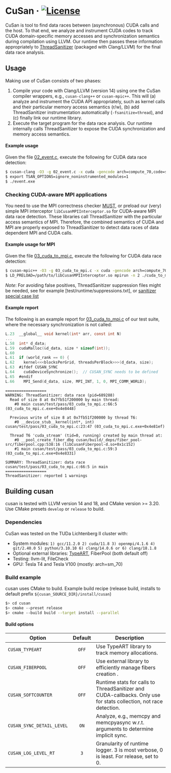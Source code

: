 # CuSan  &middot; [![License](https://img.shields.io/badge/License-BSD%203--Clause-blue.svg)](https://opensource.org/licenses/BSD-3-Clause)

CuSan is tool to find data races between (asynchronous) CUDA calls and the host.
To that end, we analyze and instrument CUDA codes to track CUDA domain-specific memory accesses and synchronization semantics during compilation using LLVM.
Our runtime then passes these information appropriately to [ThreadSanitizer](https://clang.llvm.org/docs/ThreadSanitizer.html) (packaged with Clang/LLVM) for the final data race analysis.


## Usage

Making use of CuSan consists of two phases:

1. Compile your code with Clang/LLVM (version 14) using one the CuSan compiler wrappers, e.g., `cusan-clang++` or `cusan-mpic++`.
This will (a) analyze and instrument the CUDA API appropriately, such as kernel calls and their particular memory access semantics (r/w), (b) add ThreadSanitizer instrumentation automatically (`-fsanitize=thread`), and (c) finally link our runtime library.
2. Execute the target program for the data race analysis. Our runtime internally calls ThreadSanitizer to expose the CUDA synchronization and memory access semantics. 

#### Example usage
Given the file [02_event.c](test/runtime/02_event.c), execute the following for CUDA data race detection:

```bash
$ cusan-clang -O3 -g 02_event.c -x cuda -gencode arch=compute_70,code=sm_70 -o event.exe
$ export TSAN_OPTIONS=ignore_noninstrumented_modules=1
$ ./event.exe
```

### Checking CUDA-aware MPI applications
You need to use the MPI correctness checker [MUST](https://hpc.rwth-aachen.de/must/), or preload our (very) simple MPI interceptor `libCusanMPIInterceptor.so` for CUDA-aware MPI data race detection.
These libraries call ThreadSanitizer with the particular access semantics of MPI. 
Therefore, the combined semantics of CUDA and MPI are properly exposed to ThreadSanitizer to detect data races of data dependent MPI and CUDA calls.

#### Example usage for MPI
Given the file [03_cuda_to_mpi.c](test/runtime/03_cuda_to_mpi.c), execute the following for CUDA data race detection:

```bash
$ cusan-mpic++ -O3 -g 03_cuda_to_mpi.c -x cuda -gencode arch=compute_70,code=sm_70 -o cuda_to_mpi.exe
$ LD_PRELOAD=/path/to/libCusanMPIInterceptor.so mpirun -n 2 ./cuda_to_mpi.exe
```

*Note*: For avoiding false positives, ThreadSanitizer suppression files might be needed, see for example [test/runtime/suppressions.txt], or [sanitizer special case list](https://clang.llvm.org/docs/SanitizerSpecialCaseList.html)


#### Example report
The following is an example report for [03_cuda_to_mpi.c](test/runtime/03_cuda_to_mpi.c) of our test suite, where the necessary synchronization is not called:
```c
L.23  __global__ void kernel(int* arr, const int N)
...
L.58  int* d_data;
L.59  cudaMalloc(&d_data, size * sizeof(int));
L.60
L.61  if (world_rank == 0) {
L.62    kernel<<<blocksPerGrid, threadsPerBlock>>>(d_data, size);
L.63  #ifdef CUSAN_SYNC
L.64    cudaDeviceSynchronize();  // CUSAN_SYNC needs to be defined
L.65  #endif
L.66    MPI_Send(d_data, size, MPI_INT, 1, 0, MPI_COMM_WORLD);
```
```
==================
WARNING: ThreadSanitizer: data race (pid=689288)
  Read of size 8 at 0x7fb51f200000 by main thread:
    #0 main cusan/test/pass/03_cuda_to_mpi.c:66:5 (03_cuda_to_mpi.c.exe+0x4e8448)

  Previous write of size 8 at 0x7fb51f200000 by thread T6:
    #0 __device_stub__kernel(int*, int) cusan/test/pass/03_cuda_to_mpi.c:23:47 (03_cuda_to_mpi.c.exe+0x4e81ef)

  Thread T6 'cuda_stream' (tid=0, running) created by main thread at:
    #0 __pool_create_fiber_dbg cusan/build/_deps/fiber_pool-src/fiberpool.cpp:538:16 (libCusanFiberpool-d.so+0x1c152)
    #1 main cusan/test/pass/03_cuda_to_mpi.c:59:3 (03_cuda_to_mpi.c.exe+0x4e8331)

SUMMARY: ThreadSanitizer: data race cusan/test/pass/03_cuda_to_mpi.c:66:5 in main
==================
ThreadSanitizer: reported 1 warnings
```

## Building cusan

cusan is tested with LLVM version 14 and 18, and CMake version >= 3.20. Use CMake presets `develop` or `release`
to build.

### Dependencies
CuSan was tested on the TUDa Lichtenberg II cluster with:
- System modules: `1) gcc/11.2.0 2) cuda/11.8 3) openmpi/4.1.6 4) git/2.40.0 5) python/3.10.10 6) clang/14.0.6 or 6) clang/18.1.8`
- Optional external libraries: [TypeART](https://github.com/tudasc/TypeART/tree/v1.9.0b-cuda.1), FiberPool (both default off)
- Testing: llvm-lit, FileCheck
- GPU: Tesla T4 and Tesla V100 (mostly: arch=sm_70)

### Build example

cusan uses CMake to build. Example build recipe (release build, installs to default prefix
`${cusan_SOURCE_DIR}/install/cusan`)

```sh
$> cd cusan
$> cmake --preset release
$> cmake --build build --target install --parallel
```

#### Build options

| Option                       | Default | Description                                                                                       |
|------------------------------|:-------:|---------------------------------------------------------------------------------------------------|
| `CUSAN_TYPEART`              |  `OFF`  | Use TypeART library to track memory allocations.                                      |
| `CUSAN_FIBERPOOL`            |  `OFF`  | Use external library to efficiently manage fibers creation .                                      |
| `CUSAN_SOFTCOUNTER`          |  `OFF`  | Runtime stats for calls to ThreadSanitizer and CUDA-callbacks. Only use for stats collection, not race detection.   |
| `CUSAN_SYNC_DETAIL_LEVEL`    |  `ON`   | Analyze, e.g., memcpy and memcpyasync w.r.t. arguments to determine implicit sync.                |
| `CUSAN_LOG_LEVEL_RT`         |  `3`    | Granularity of runtime logger. 3 is most verbose, 0 is least. For release, set to 0.              |
